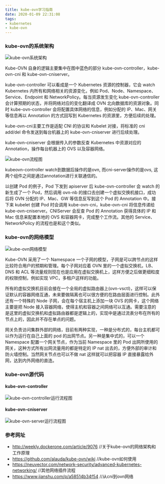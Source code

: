 ```yaml
---
title: kube-ovn学习指南
date: 2020-01-09 22:31:08
tags: 
- kubernetes
- kube-ovn
---
```


### kube-ovn的系统架构
![kube-ovn系统架构](http://dockone.io/uploads/article/20190710/decaf6ff139442ffeccd70b7ad3d0bc3.png)

Kube-OVN 自身的逻辑主要集中在图中蓝色的部分 kube-ovn-controller，kube-ovn-cni 和 kube-ovn-cniserver。

kube-ovn-controller 可以看成是一个 Kubernetes 资源的控制器，它会 watch Kubernetes 内所有和网络相关的资源变化，例如 Pod、Node、Namespace、Service、Endpoint 和 NetworkPolicy。每当资源发生变化 kube-ovn-controller 会计算预期的状态，并将网络对应的变化翻译成 OVN 北向数据库的资源对象。同时 kube-ovn-controller 会将配置具体网络的信息，例如分配的 IP、Mac、网关等信息再以 Annotation 的方式回写到 Kubernetes 的资源里，方便后续的处理。

kube-ovn-cni主要工作是适配 CNI 的协议和 Kubelet 对接，将标准的 cni add/del 命令发送到每台机器上的 kube-ovn-cniserver 进行后续处理。

kube-ovn-cniserver 会根据传入的参数反查 Kubernetes 中资源对应的 Annotation，操作每台机器上的 OVS 以及容器网络。

![kube-ovn流程图](ylt.jpg)

kubeovn-controller watch到数据后操作的是ovn, 而cni-server操作的是ovs, 这两个组件之间是通过annotation进行关联通信的。

以创建 Pod 的例子，Pod 下发到 apiserver 后 kube-ovn-controller 会 watch 的新生成了一个 Pod，然后调用 ovn-nb 的接口去创建一个虚拟交换机接口，成功后将 OVN 分配的 IP、Mac、GW 等信息反写到这个 Pod 的 Annotation 中。接下来 kubelet 创建 Pod 时会调用 kube-ovn-cni，kube-ovn-cni 将信息传递给 kube-ovn-cniserver。CNIServer 会反查 Pod 的 Annotation 获得具体的 IP 和 Mac 信息来配置本地的 OVS 和容器网卡，完成整个工作流。其他的 Service、NetworkPolicy 的流程也是和这个类似。

### kube-ovn的网络模型
![kube-ovn网络模型](http://dockone.io/uploads/article/20190710/b423db902176e17b0108ffb62f69cf38.jpeg)

Kube-OVN 采用了一个 Namespace 一个子网的模型，子网是可以跨节点的这样比较符合用户的预期和管理。每个子网对应着 OVN 里的一个虚拟交换机，LB、DNS 和 ACL 等流量规则现在也是应用在虚拟交换机上，这样方便之后做更细粒度的权限控制，例如实现 VPC，多租户这样的功能。

所有的虚拟交换机目前会接在一个全局的虚拟路由器上(ovn-vsctl)，这样可以保证默认的容器网络互通，未来要做隔离也可以很方便的在路由层面进行控制。此外还有一个特殊的 Node 子网，会在每个宿主机上添加一块 OVS 的网卡，这个网络主要是把 Node 接入容器网络，使得主机和容器之间网络可以互通。需要注意的是这里的虚拟交换机和虚拟路由器都是逻辑上的，实现中是通过流表分布在所有的节点上的，因此并不存在单点的问题。

网关负责访问集群外部的网络，目前有两种实现，一种是分布式的，每台主机都可以作为运行在自己上面的 pod 的出网节点。另一种是集中式的，可以一个 Namespace 配置一个网关节点，作为当前 Namespace 里的 Pod 出网所使用的网关，这种方式所有出网流量用的都是特定的 IP nat 出去的，方便外部的审计和防火墙控制。当然网关节点也可以不做 nat 这样就可以把容器 IP 直接暴露给外网，达到内外网络的直连。

### kube-ovn源代码

#### kube-ovn-controller
![kube-ovn-controller运行流程图](kube-ovn-controller.png)

#### kube-ovn-cniserver
![kube-ovn-server运行流程图](kube-ovn-cniserver.png)

### 参考网址
- http://weekly.dockerone.com/article/9076  //关于kube-ovn的网络架构和工作原理
- https://github.com/alauda/kube-ovn/wiki   //kube-ovn如何使用
- https://neuvector.com/network-security/advanced-kubernetes-networking/  //其他网络插件流程
- https://www.jianshu.com/p/a58514b34f54 //从cni到ovn网络